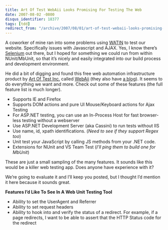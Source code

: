 ```yaml
---
title: Art Of Test WebAii Looks Promising For Testing The Web
date: 2007-08-02 -0800
disqus_identifier: 18377
tags: [tdd]
redirect_from: "/archive/2007/08/01/art-of-test-webaii-looks-promising-for-testing-the-web.aspx/"
---
```


A coworker of mine ran into some problems using
[WATIN](http://watin.sourceforge.net/ "WATIN web app testing") to test
our website. Specifically issues with Javascript and AJAX. Yes, I know
there’s [Selenium](http://www.openqa.org/selenium/ "Selenium") out
there, but I hoped for something we could run from within NUnit/MbUnit,
so that it’s nicely and easily integrated into our build process and
development environment.

He did a bit of digging and found this free web automation
infrastructure product by [Art Of Test
Inc.](http://www.artoftest.com/ "Art of Test") called
[WebAii](http://www.artoftest.com/Products.aspx "WebAii Web Testing") (they
also have [a blog](http://artoftestinc.blogspot.com/ "ArtOfTest Blog")).
It seems to do everything we want and more. Check out some of these
features (the full feature list is much longer).

-   Supports IE and Firefox
-   Supports DOM actions and pure UI Mouse/Keyboard actions for Ajax
    Testing
-   For ASP.NET testing, you can use an In-Process Host for fast
    browser-less testing without a webserver
-   Use ASP.NET Development Server (aka Cassini) to run tests without
    IIS
-   Use name, id, xpath identifications. (*Need to see if they support
    Regex too*)
-   Unit test your JavaScript by calling JS methods from your .NET code.
-   Extensions for NUnit and VS Team Test (*I’ll ping them to build one
    for MbUnit*)

These are just a small sampling of the many features. It sounds like
this would be a killer web testing app. Does anyone have experience with
it?

We’re going to evaluate it and I’ll keep you posted, but I thought I’d
mention it here because it sounds great.

**Features I’d Like To See In A Web Unit Testing Tool**

-   Ability to set the UserAgent and Referrer
-   Ability to set request headers
-   Ability to hook into and verify the status of a redirect. For
    example, if a page redirects, I want to be able to assert that the
    HTTP Status code for the redirect

